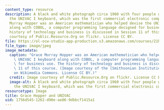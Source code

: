 ```yaml
---
content_type: resource
description: A black and white photograph circa 1960 with four people gathered around
  the UNIVAC I keyboard, which was the first commercial electronic computer. Grace
  Murray Hopper was an American mathematician who helped devise the UNIVAC I keyboard
  along with COBOL, a computer programming language designed for business use. The
  history of technology and business is discussed in Session 11 of this course. Image
  courtesy of Public.Resource.Org on flickr. License CC BY.
file: https://ol-ocw-studio-app-production.s3.amazonaws.com/courses/21h-991-theories-and-methods-in-the-study-of-history-fall-2014/1756d5451262d90eae869dbbcf1415a1_21h-991f14.jpg
file_type: image/jpeg
image_metadata:
  caption: "Grace Murray Hopper was an American mathematician who helped devise the\
    \ UNIVAC I keyboard along with COBOL, a computer programming language designed\
    \ for business use. The history of technology and business is discussed in Session\
    \ 11 of this course. (Image courtesy of the [Smithsonian Institution](http://commons.wikimedia.org/wiki/File%3AGrace_Hopper_and_UNIVAC.jpg)\_\
    on Wikimedia Commons. License CC BY.)"
  credit: Image courtesy of Public.Resource.Org on flickr. License CC BY.
  image-alt: A black and white photograph circa 1960 with four people gathered around
    the UNIVAC I keyboard, which was the first commercial electronic computer.
resourcetype: Image
title: Grace Hopper and UNIVAC
uid: 1756d545-1262-d90e-ae86-9dbbcf1415a1
---
```

